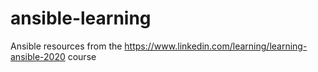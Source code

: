 # ansible-learning

Ansible resources from the https://www.linkedin.com/learning/learning-ansible-2020 course